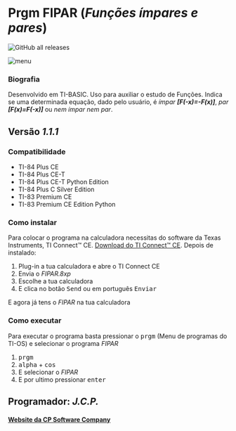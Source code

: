 <!-- README.md Versão 1.3 -->
<h1>Prgm FIPAR (<em><strong>Funções ímpares  e pares</em></strong>)</h1>

![GitHub all releases](https://img.shields.io/github/downloads/CPSoftwareC/FIPAR.8xp/total?style=plastic)

![menu](https://user-images.githubusercontent.com/67112321/97226239-a04af900-17cb-11eb-8041-c3176a9f8f51.png)

<h3>Biografia</h3>

<p>Desenvolvido em TI-BASIC. Uso para auxiliar o estudo de Funções. Indica se uma determinada equação, dado pelo usuário, é <em>ímpar <strong>[F(-x)=-F(x)]</strong></em>, <em>par <strong>[F(x)=F(-x)]</strong></em> ou <em>nem ímpar nem par</em>.</p>

<h2>Versão <em><strong>1.1.1</strong></em></h2>

<h3>Compatibilidade</h3>

<ul>
 <li>TI-84 Plus CE</li>
 <li>TI-84 Plus CE-T</li>
 <li>TI-84 Plus CE-T Python Edition</li>
 <li>TI-84 Plus C Silver Edition</li>
 <li>TI-83 Premium CE</li>
 <li>TI-83 Premium CE Edition Python</li>
</ul>

<h3>Como instalar</h3>

<p>Para colocar o programa na calculadora necessitas do software da Texas Instruments, TI Connect™ CE. <a href="https://education.ti.com/pt/produtos/computer-software/ti-connect-ce-sw"> Download do TI Connect™ CE</a>. Depois de instalado:
<ol>
     <li>Plug-in a tua calculadora e abre o TI Connect CE</li>
     <li>Envia o <em>FIPAR.8xp</em></li>
     <li>Escolhe a tua calculadora</li>
     <li>E clica no botão <kbd>Send</kbd> ou em português <kbd>Enviar</kbd></li>
</ol>

<p> E agora já tens o <em>FIPAR</em> na tua calculadora</p>

<h3>Como executar</h3>

<p> Para executar o programa basta pressionar o <kbd>prgm</kbd> (Menu de programas do TI-OS) e selecionar o programa <em>FIPAR</em></p>

<ol>
     <li><kbd>prgm</kbd></li>
     <li><kbd>alpha</kbd> + <kbd>cos</kbd></li>
     <li>E selecionar o <em>FIPAR</em></li>
     <li>E por ultimo pressionar <kbd>enter</kbd></li>
</ol>

<h2>Programador: <strong><em>J.C.P.</em></strong></h2>

<h4><a href="http://cpsoftwarecompany.epizy.com">Website da CP Software Company</a></h4>
